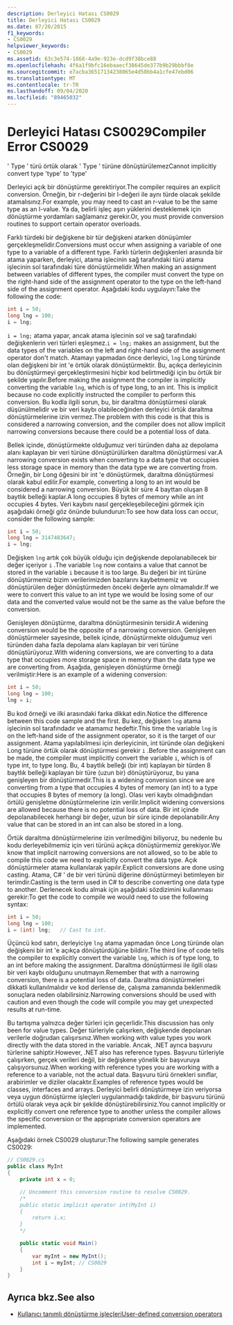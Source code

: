 ```yaml
---
description: Derleyici Hatası CS0029
title: Derleyici Hatası CS0029
ms.date: 07/20/2015
f1_keywords:
- CS0029
helpviewer_keywords:
- CS0029
ms.assetid: 63c3e574-1868-4a9e-923e-dcd9f38bce88
ms.openlocfilehash: 4f6a1f9bfc16ebaaecf38645de377b9b29bbbf8e
ms.sourcegitcommit: e7acba36517134238065e4d50bb4a1cfe47ebd06
ms.translationtype: MT
ms.contentlocale: tr-TR
ms.lasthandoff: 09/04/2020
ms.locfileid: "89465032"
---
```

# <a name="compiler-error-cs0029"></a><span data-ttu-id="65d3b-103">Derleyici Hatası CS0029</span><span class="sxs-lookup"><span data-stu-id="65d3b-103">Compiler Error CS0029</span></span>

<span data-ttu-id="65d3b-104">' Type ' türü örtük olarak ' Type ' türüne dönüştürülemez</span><span class="sxs-lookup"><span data-stu-id="65d3b-104">Cannot implicitly convert type 'type' to 'type'</span></span>

 <span data-ttu-id="65d3b-105">Derleyici açık bir dönüştürme gerektiriyor.</span><span class="sxs-lookup"><span data-stu-id="65d3b-105">The compiler requires an explicit conversion.</span></span> <span data-ttu-id="65d3b-106">Örneğin, bir r-değerini bir l-değeri ile aynı türde olacak şekilde atamalısınız.</span><span class="sxs-lookup"><span data-stu-id="65d3b-106">For example, you may need to cast an r-value to be the same type as an l-value.</span></span> <span data-ttu-id="65d3b-107">Ya da, belirli işleç aşırı yüklerini desteklemek için dönüştürme yordamları sağlamanız gerekir.</span><span class="sxs-lookup"><span data-stu-id="65d3b-107">Or, you must provide conversion routines to support certain operator overloads.</span></span>

 <span data-ttu-id="65d3b-108">Farklı türdeki bir değişkene bir tür değişkeni atarken dönüşümler gerçekleşmelidir.</span><span class="sxs-lookup"><span data-stu-id="65d3b-108">Conversions must occur when assigning a variable of one type to a variable of a different type.</span></span> <span data-ttu-id="65d3b-109">Farklı türlerin değişkenleri arasında bir atama yaparken, derleyici, atama işlecinin sağ tarafındaki türü atama işlecinin sol tarafındaki türe dönüştürmelidir.</span><span class="sxs-lookup"><span data-stu-id="65d3b-109">When making an assignment between variables of different types, the compiler must convert the type on the right-hand side of the assignment operator to the type on the left-hand side of the assignment operator.</span></span> <span data-ttu-id="65d3b-110">Aşağıdaki kodu uygulayın:</span><span class="sxs-lookup"><span data-stu-id="65d3b-110">Take the following the code:</span></span>

```csharp
int i = 50;
long lng = 100;
i = lng;
```

 <span data-ttu-id="65d3b-111">`i = lng;` atama yapar, ancak atama işlecinin sol ve sağ tarafındaki değişkenlerin veri türleri eşleşmez.</span><span class="sxs-lookup"><span data-stu-id="65d3b-111">`i = lng;` makes an assignment, but the data types of the variables on the left and right-hand side of the assignment operator don't match.</span></span> <span data-ttu-id="65d3b-112">Atamayı yapmadan önce derleyici, `lng` Long türünde olan değişkeni bir int 'e örtük olarak dönüştürmektir. Bu, açıkça derleyicinin bu dönüştürmeyi gerçekleştirmesini hiçbir kod belirtmediği için bu örtük bir şekilde yapılır.</span><span class="sxs-lookup"><span data-stu-id="65d3b-112">Before making the assignment the compiler is implicitly converting the variable `lng`, which is of type long, to an int. This is implicit because no code explicitly instructed the compiler to perform this conversion.</span></span> <span data-ttu-id="65d3b-113">Bu kodla ilgili sorun, bu, bir daraltma dönüştürmesi olarak düşünülmelidir ve bir veri kaybı olabileceğinden derleyici örtük daraltma dönüştürmelerine izin vermez.</span><span class="sxs-lookup"><span data-stu-id="65d3b-113">The problem with this code is that this is considered a narrowing conversion, and the compiler does not allow implicit narrowing conversions because there could be a potential loss of data.</span></span>

 <span data-ttu-id="65d3b-114">Bellek içinde, dönüştürmekte olduğumuz veri türünden daha az depolama alanı kaplayan bir veri türüne dönüştürülürken daraltma dönüştürmesi var.</span><span class="sxs-lookup"><span data-stu-id="65d3b-114">A narrowing conversion exists when converting to a data type that occupies less storage space in memory than the data type we are converting from.</span></span> <span data-ttu-id="65d3b-115">Örneğin, bir Long öğesini bir int 'e dönüştürmek, daraltma dönüştürmesi olarak kabul edilir.</span><span class="sxs-lookup"><span data-stu-id="65d3b-115">For example, converting a long to an int would be considered a narrowing conversion.</span></span> <span data-ttu-id="65d3b-116">Büyük bir süre 4 bayttan oluşan 8 baytlık belleği kaplar.</span><span class="sxs-lookup"><span data-stu-id="65d3b-116">A long occupies 8 bytes of memory while an int occupies 4 bytes.</span></span> <span data-ttu-id="65d3b-117">Veri kaybını nasıl gerçekleşebileceğini görmek için aşağıdaki örneği göz önünde bulundurun:</span><span class="sxs-lookup"><span data-stu-id="65d3b-117">To see how data loss can occur, consider the following sample:</span></span>

```csharp
int i = 50;
long lng = 3147483647;
i = lng;
```

 <span data-ttu-id="65d3b-118">Değişken `lng` artık çok büyük olduğu için değişkende depolanabilecek bir değer içeriyor `i` .</span><span class="sxs-lookup"><span data-stu-id="65d3b-118">The variable `lng` now contains a value that cannot be stored in the variable `i` because it is too large.</span></span> <span data-ttu-id="65d3b-119">Bu değeri bir int türüne dönüştürmemiz bizim verilerimizden bazılarını kaybetmemiz ve dönüştürülen değer dönüştürmeden önceki değerle aynı olmamalıdır.</span><span class="sxs-lookup"><span data-stu-id="65d3b-119">If we were to convert this value to an int type we would be losing some of our data and the converted value would not be the same as the value before the conversion.</span></span>

 <span data-ttu-id="65d3b-120">Genişleyen dönüştürme, daraltma dönüştürmesinin tersidir.</span><span class="sxs-lookup"><span data-stu-id="65d3b-120">A widening conversion would be the opposite of a narrowing conversion.</span></span> <span data-ttu-id="65d3b-121">Genişleyen dönüştürmeler sayesinde, bellek içinde, dönüştürmekte olduğumuz veri türünden daha fazla depolama alanı kaplayan bir veri türüne dönüştürüyoruz.</span><span class="sxs-lookup"><span data-stu-id="65d3b-121">With widening conversions, we are converting to a data type that occupies more storage space in memory than the data type we are converting from.</span></span> <span data-ttu-id="65d3b-122">Aşağıda, genişleyen dönüştürme örneği verilmiştir:</span><span class="sxs-lookup"><span data-stu-id="65d3b-122">Here is an example of a widening conversion:</span></span>

```csharp
int i = 50;
long lng = 100;
lng = i;
```

 <span data-ttu-id="65d3b-123">Bu kod örneği ve ilki arasındaki farka dikkat edin.</span><span class="sxs-lookup"><span data-stu-id="65d3b-123">Notice the difference between this code sample and the first.</span></span> <span data-ttu-id="65d3b-124">Bu kez, değişken `lng` atama işlecinin sol tarafındadır ve atamamız hedeftir.</span><span class="sxs-lookup"><span data-stu-id="65d3b-124">This time the variable `lng` is on the left-hand side of the assignment operator, so it is the target of our assignment.</span></span> <span data-ttu-id="65d3b-125">Atama yapılabilmesi için derleyicinin, int türünde olan değişkeni Long türüne örtük olarak dönüştürmesi gerekir `i` .</span><span class="sxs-lookup"><span data-stu-id="65d3b-125">Before the assignment can be made, the compiler must implicitly convert the variable `i`, which is of type int, to type long.</span></span> <span data-ttu-id="65d3b-126">Bu, 4 baytlık belleği (bir int) kaplayan bir türden 8 baytlık belleği kaplayan bir türe (uzun bir) dönüştürüyoruz, bu yana genişleyen bir dönüştürmedir.</span><span class="sxs-lookup"><span data-stu-id="65d3b-126">This is a widening conversion since we are converting from a type that occupies 4 bytes of memory (an int) to a type that occupies 8 bytes of memory (a long).</span></span> <span data-ttu-id="65d3b-127">Olası veri kaybı olmadığından örtülü genişletme dönüştürmelerine izin verilir.</span><span class="sxs-lookup"><span data-stu-id="65d3b-127">Implicit widening conversions are allowed because there is no potential loss of data.</span></span> <span data-ttu-id="65d3b-128">Bir int içinde depolanabilecek herhangi bir değer, uzun bir süre içinde depolanabilir.</span><span class="sxs-lookup"><span data-stu-id="65d3b-128">Any value that can be stored in an int can also be stored in a long.</span></span>

 <span data-ttu-id="65d3b-129">Örtük daraltma dönüştürmelerine izin verilmediğini biliyoruz, bu nedenle bu kodu derleyebilmemiz için veri türünü açıkça dönüştürmemiz gerekiyor.</span><span class="sxs-lookup"><span data-stu-id="65d3b-129">We know that implicit narrowing conversions are not allowed, so to be able to compile this code we need to explicitly convert the data type.</span></span> <span data-ttu-id="65d3b-130">Açık dönüştürmeler atama kullanılarak yapılır.</span><span class="sxs-lookup"><span data-stu-id="65d3b-130">Explicit conversions are done using casting.</span></span> <span data-ttu-id="65d3b-131">Atama, C# ' de bir veri türünü diğerine dönüştürmeyi betimleyen bir terimdir.</span><span class="sxs-lookup"><span data-stu-id="65d3b-131">Casting is the term used in C# to describe converting one data type to another.</span></span> <span data-ttu-id="65d3b-132">Derlenecek kodu almak için aşağıdaki sözdizimini kullanması gerekir:</span><span class="sxs-lookup"><span data-stu-id="65d3b-132">To get the code to compile we would need to use the following syntax:</span></span>

```csharp
int i = 50;
long lng = 100;
i = (int) lng;   // Cast to int.
```

 <span data-ttu-id="65d3b-133">Üçüncü kod satırı, derleyiciye `lng` atama yapmadan önce Long türünde olan değişkeni bir int 'e açıkça dönüştürdüğüne bildirir.</span><span class="sxs-lookup"><span data-stu-id="65d3b-133">The third line of code tells the compiler to explicitly convert the variable `lng`, which is of type long, to an int before making the assignment.</span></span> <span data-ttu-id="65d3b-134">Daraltma dönüştürmesi ile ilgili olası bir veri kaybı olduğunu unutmayın.</span><span class="sxs-lookup"><span data-stu-id="65d3b-134">Remember that with a narrowing conversion, there is a potential loss of data.</span></span> <span data-ttu-id="65d3b-135">Daraltma dönüştürmeleri dikkatli kullanılmalıdır ve kod derlense de, çalışma zamanında beklenmedik sonuçlara neden olabilirsiniz.</span><span class="sxs-lookup"><span data-stu-id="65d3b-135">Narrowing conversions should be used with caution and even though the code will compile you may get unexpected results at run-time.</span></span>

 <span data-ttu-id="65d3b-136">Bu tartışma yalnızca değer türleri için geçerlidir.</span><span class="sxs-lookup"><span data-stu-id="65d3b-136">This discussion has only been for value types.</span></span> <span data-ttu-id="65d3b-137">Değer türleriyle çalışırken, değişkende depolanan verilerle doğrudan çalışırsınız.</span><span class="sxs-lookup"><span data-stu-id="65d3b-137">When working with value types you work directly with the data stored in the variable.</span></span> <span data-ttu-id="65d3b-138">Ancak, .NET ayrıca başvuru türlerine sahiptir.</span><span class="sxs-lookup"><span data-stu-id="65d3b-138">However, .NET also has reference types.</span></span> <span data-ttu-id="65d3b-139">Başvuru türleriyle çalışırken, gerçek verileri değil, bir değişkene yönelik bir başvuruya çalışıyorsunuz.</span><span class="sxs-lookup"><span data-stu-id="65d3b-139">When working with reference types you are working with a reference to a variable, not the actual data.</span></span> <span data-ttu-id="65d3b-140">Başvuru türü örnekleri sınıflar, arabirimler ve diziler olacaktır.</span><span class="sxs-lookup"><span data-stu-id="65d3b-140">Examples of reference types would be classes, interfaces and arrays.</span></span> <span data-ttu-id="65d3b-141">Derleyici belirli dönüştürmeye izin veriyorsa veya uygun dönüştürme işleçleri uygulanmadığı takdirde, bir başvuru türünü örtülü olarak veya açık bir şekilde dönüştürebilirsiniz.</span><span class="sxs-lookup"><span data-stu-id="65d3b-141">You cannot implicitly or explicitly convert one reference type to another unless the compiler allows the specific conversion or the appropriate conversion operators are implemented.</span></span>

 <span data-ttu-id="65d3b-142">Aşağıdaki örnek CS0029 oluşturur:</span><span class="sxs-lookup"><span data-stu-id="65d3b-142">The following sample generates CS0029:</span></span>

```csharp
// CS0029.cs
public class MyInt
{
    private int x = 0;

    // Uncomment this conversion routine to resolve CS0029.
    /*
    public static implicit operator int(MyInt i)
    {
        return i.x;
    }
    */

    public static void Main()
    {
        var myInt = new MyInt();
        int i = myInt; // CS0029
    }
}
```

## <a name="see-also"></a><span data-ttu-id="65d3b-143">Ayrıca bkz.</span><span class="sxs-lookup"><span data-stu-id="65d3b-143">See also</span></span>

- [<span data-ttu-id="65d3b-144">Kullanıcı tanımlı dönüştürme işleçleri</span><span class="sxs-lookup"><span data-stu-id="65d3b-144">User-defined conversion operators</span></span>](../operators/user-defined-conversion-operators.md)
